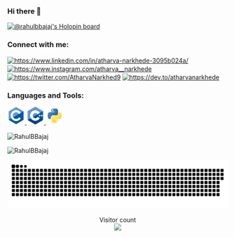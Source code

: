 ### Hi there 👋

<!--
**RahulBBajaj/RahulBBajaj** is a ✨ _special_ ✨ repository because its `README.md` (this file) appears on your GitHub profile.

Here are some ideas to get you started:

- 🔭 I’m currently working on ...
- 🌱 I’m currently learning ...
- 👯 I’m looking to collaborate on ...
- 🤔 I’m looking for help with ...
- 💬 Ask me about ...
- 📫 How to reach me: ...
- 😄 Pronouns: ...
- ⚡ Fun fact: ...
-->




<!--
**atharva-narkhede/atharva-narkhede** is a ✨ _special_ ✨ repository because its `README.md` (this file) appears on your GitHub profile.

Here are some ideas to get you started:

- 🔭 I’m currently working on ...
- 🌱 I’m currently learning ...
- 👯 I’m looking to collaborate on ...
- 🤔 I’m looking for help with ...
- 💬 Ask me about ...
- 📫 How to reach me: ...
- 😄 Pronouns: ...
- ⚡ Fun fact: ...

![Beige Classy Modern Initials Name Logo](https://user-images.githubusercontent.com/106006803/195900403-a6f1318d-a567-42f9-a2f6-1fe553682dc4.png)


<p>
  <img src="https://img.shields.io/badge/Python-3776AB?style=for-the-badge&logo=python&logoColor=white" />
  <img src="https://img.shields.io/badge/C-00599C?style=for-the-badge&logo=c&logoColor=white" />
  <img src="https://img.shields.io/badge/C%2B%2B-00599C?style=for-the-badge&logo=c%2B%2B&logoColor=white" />
</p>

<img align="center" src="https://github-readme-streak-stats.herokuapp.com?user=atharva-narkhede&theme=vue-dark&hide_border=true&date_format=M%20j%5B%2C%20Y%5D" alt="My github stats" />

<img align="center" src="https://github-readme-stats.vercel.app/api?username=RahulBBajaj&show_icons=true&include_all_commits=true&theme=cobalt&hide_border=true" alt="My github stats" /> 

<img align="center" src="https://github-readme-stats.vercel.app/api/top-langs/?username=RahulBBajaj&layout=compact&theme=cobalt&hide_border=true" />

[<img alt="Github" src="https://img.shields.io/badge/GitHub-%2312100E.svg?&style=for-the-badge&logo=Github&logoColor=white" />](https://github.com/atharva-narkhede) 

<h1 align="center">Hi 👋, I'm Rahul Bajaj</h1>
<h3 align="center">A developer from India</h3>

<p align="left"> <img src="https://komarev.com/ghpvc/?username=RahulBBajaj&label=Profile%20views&color=0e75b6&style=flat" alt="RahulBBajaj" /> </p>

<p align="left"> <a href="https://github.com/ryo-ma/github-profile-trophy"><img src="https://github-profile-trophy.vercel.app/?username=RahulBBajaj" alt="RahulBBajaj" /></a> </p>
--->
[![@rahulbbajaj's Holopin board](https://holopin.me/rahulbbajaj)](https://holopin.io/@rahulbbajaj)

<h3 align="left">Connect with me:</h3>
<p align="left">

<a href="https://www.linkedin.com/in/atharva-narkhede-3095b024a/" target="blank"><img align="center" src="https://github.com/atharva-narkhede/atharva-narkhede/blob/main/linkedin.svg" alt="https://www.linkedin.com/in/atharva-narkhede-3095b024a/" height="30" width="40" /></a>
<a href="https://www.instagram.com/atharva__narkhede" target="blank"><img align="center" src="https://github.com/atharva-narkhede/atharva-narkhede/blob/main/instagram.svg" alt="https://www.instagram.com/atharva__narkhede" height="30" width="40" /></a>
<a href="https://twitter.com/AtharvaNarkhed9" target="blank"><img align="center" src="https://github.com/atharva-narkhede/atharva-narkhede/blob/main/twitter.svg" alt="https://twitter.com/AtharvaNarkhed9" height="30" width="40" /></a>
<a href="https://dev.to/atharvanarkhede" target="blank"><img align="center" src="https://github.com/atharva-narkhede/atharva-narkhede/blob/main/dev.svg" alt="https://dev.to/atharvanarkhede" height="30" width="40" /></a>
</p>



<h3 align="left">Languages and Tools:</h3>
<p align="left"> <a href="https://www.cprogramming.com/" target="_blank" rel="noreferrer"> <img src="https://raw.githubusercontent.com/devicons/devicon/master/icons/c/c-original.svg" alt="c" width="40" height="40"/> </a> <a href="https://www.w3schools.com/cpp/" target="_blank" rel="noreferrer"> <img src="https://raw.githubusercontent.com/devicons/devicon/master/icons/cplusplus/cplusplus-original.svg" alt="cplusplus" width="40" height="40"/> </a> <a href="https://www.python.org" target="_blank" rel="noreferrer"> <img src="https://raw.githubusercontent.com/devicons/devicon/master/icons/python/python-original.svg" alt="python" width="40" height="40"/> </a> </p>

<p><img align="center" src="https://github-readme-stats.vercel.app/api/top-langs?username=RahulBBajaj&show_icons=true&locale=en&layout=compact" alt="RahulBBajaj" /></p>

<p><img align="center" src="https://github-readme-streak-stats.herokuapp.com/?user=RahulBBajaj&" alt="RahulBBajaj" /></p>


<a href=#><img src="contributions.svg"></a>

<p align="center"> 
  Visitor count<br>
  <img src="https://profile-counter.glitch.me/RahulBBajaj/count.svg" />
</p>




